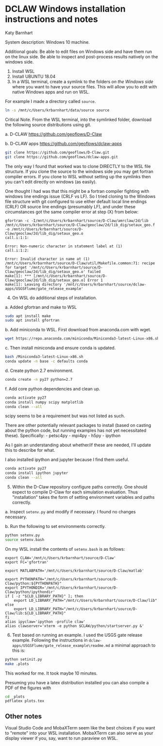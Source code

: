 # DCLAW Windows installation instructions and notes
Katy Barnhart

System description: Windows 10 machine.

Additional goals: Be able to edit files on Windows side and have them run on the linux side. Be able to inspect and post-process results natively on the windows side.

1. Install WSL
2. Install UBUNTU 18.04
3. In a WSL terminal, create a symlink to the folders _on the Windows side_ where you want to have your source files. This will allow you to edit with native Windows apps and run on WSL.

  For example I made a directory called `source`.

  ```bash
  ln -s /mnt/c/Users/krbarnhart/data/source source
  ```

  Critical Note. From the WSL terminal, into the symlinked folder, download the following source distributions using git.

  a. D-CLAW https://github.com/geoflows/D-Claw

  b. D-CLAW apps https://github.com/geoflows/dclaw-apps

  ```bash
  git clone https://github.com/geoflows/D-Claw.git
  git clone https://github.com/geoflows/dclaw-apps.git
  ```

  The only way I found that worked was to clone DIRECTLY to the WSL file structure. If you clone the source to the windows side you may get fortran compiler errors. If you clone to WSL without setting up the symlinks then you can't edit directly on windows (as easily).

  One thought I had was that this might be a fortran compiler fighting with windows line endings issue (CRLF vs LF). So I tried cloning to the Windows file structure with git configured to use either default local line endings (CRLF) OR source line endings (presumably LF), and under these circumstances got the same compiler error at step (X) from below:
  ```
  gfortran -c -I/mnt/c/Users/krbarnhart/source/D-Claw/amrclaw/2d/lib /mnt/c/Users/krbarnhart/source/D-Claw/geoclaw/2d/lib_dig/setaux_geo.f -o /mnt/c/Users/krbarnhart/source/D-Claw/geoclaw/2d/lib_dig/setaux_geo.o
  call.i:1:1:

  Error: Non-numeric character in statement label at (1)
  call.i:1:2:

  Error: Invalid character in name at (1)
  /mnt/c/Users/krbarnhart/source/D-Claw/util/Makefile.common:71: recipe for target '/mnt/c/Users/krbarnhart/source/D-Claw/geoclaw/2d/lib_dig/setaux_geo.o' failed
  make[1]: *** [/mnt/c/Users/krbarnhart/source/D-Claw/geoclaw/2d/lib_dig/setaux_geo.o] Error 1
  make[1]: Leaving directory '/mnt/c/Users/krbarnhart/source/dclaw-apps/USGSFlume/gate_release_example'
  ```

4. On WSL do additional steps of installation.

  a. Added gfortran and make to WSL
  ```bash
  sudo apt install make
  sudo apt install gfortran
  ```

  b. Add miniconda to WSL. First download from anaconda.com with wget.
  ```bash
  wget https://repo.anaconda.com/miniconda/Miniconda3-latest-Linux-x86.sh
  ```

  c. Then install miniconda and ensure conda is updated.
  ```bash
  bash /Miniconda3-latest-Linux-x86.sh
  conda update -n base -c defaults conda
  ```

  d. Create python 2.7 environment.
  ```bash
  conda create -n py27 python=2.7
  ```

  f. Add core python dependencies and clean up.

  ```bash
  conda activate py27
  conda install numpy scipy matplotlib
  conda clean --all
  ```

  scipy seems to be a requirement but was not listed as such.

  There are other potentially relevant packages to install (based on casting about the python code, but running examples has not yet necessitated these). Specifically:
    - petsc4py
    - mpi4py
    - h5py
    - ipython

  As I gain an understanding about whether/if these are needed, I'll update this to describe for what.

  I also installed ipython and jupyter because I find them useful.

  ```bash
  conda activate py27
  conda install ipython jupyter
  conda clean --all
  ```
5. Within the D-Claw repository configure paths correctly. One should expect to compile D-Claw for each simulation evaluation. Thus "installation" takes the form of setting environment variables and paths correctly.

  a. Inspect `setenv.py` and modify if necessary. I found no changes necessary.

  b. Run the following to set environments correctly.

  ```bash
  python setenv.py
  source setenv.bash
  ```

  On my WSL install the contents of `setenv.bash` is as follows:
  ```
  export CLAW='/mnt/c/Users/krbarnhart/source/D-Claw'
  export FC='gfortran'

  export MATLABPATH='/mnt/c/Users/krbarnhart/source/D-Claw/matlab'

  export PYTHONPATH="/mnt/c/Users/krbarnhart/source/D-Claw/python:${PYTHONPATH}"
  export IPYTHONDIR='/mnt/c/Users/krbarnhart/source/D-Claw/python/ipythondir'
  if [ -z "${LD_LIBRARY_PATH}" ]; then
      export LD_LIBRARY_PATH="/mnt/c/Users/krbarnhart/source/D-Claw/lib"
  else
      export LD_LIBRARY_PATH="/mnt/c/Users/krbarnhart/source/D-Claw/lib:${LD_LIBRARY_PATH}"
  fi
  alias ipyclaw='ipython -profile claw'
  alias clawserver='xterm -e python $CLAW/python/startserver.py &'
```

6. Test based on running an example. I used the USGS gate release example. Following the instructions in  ``dclaw-apps/USGSFlume/gate_release_example\readme.md`` a minimal approach to this is:

  ```bash
  python setinit.py
  make .plots
  ```

  This worked for me. It took maybe 10 minutes.

  Presuming you have a latex distribution installed you can also compile a PDF of the figures with

  ```bash
  cd _plots
  pdflatex plots.tex
  ```

## Other notes

Visual Studio Code and MobaXTerm seem like the best choices if you want to "remote" into your WSL installation. MobaXTerm can also serve as your display viewer if you, say, want to run paraview on WSL.
